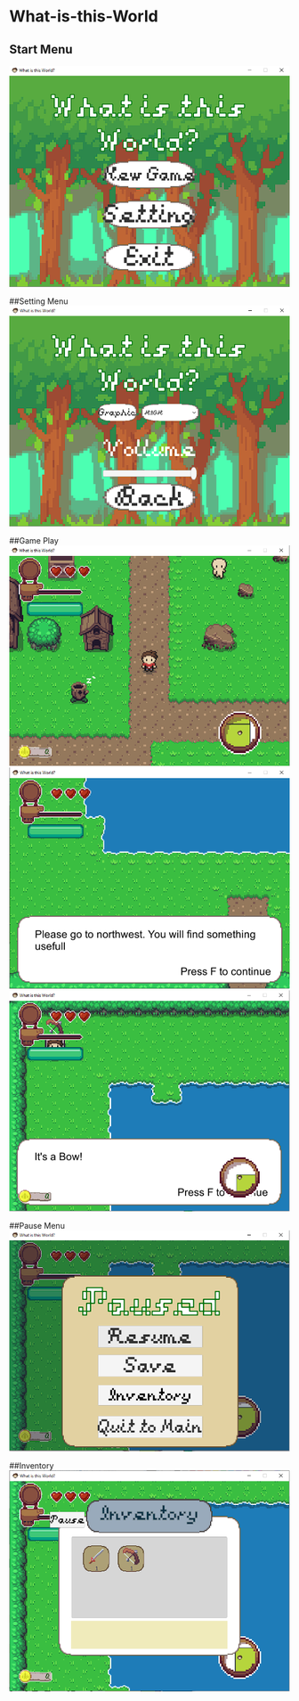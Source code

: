 # What-is-this-World
## Start Menu
![Start Menu](image/MainMenu.png)

##Setting Menu
![Setting Menu](image/Setting.png)

##Game Play
![Game Play](image/GamePlay1.png)
![Game Play](image/GamePlay2.png)
![Game Play](image/GamePlay3.png)

##Pause Menu
![Pause Menu](image/Pause.png)

##Inventory
![Inventory](image/Inventory.png)

